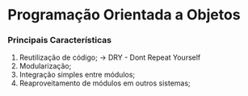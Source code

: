 # Programação Orientada a Objetos

### Principais Características
1. Reutilização de código;     -> DRY - Dont Repeat Yourself
2. Modularização;
3. Integração simples entre módulos;
4. Reaproveitamento de módulos em outros sistemas;

